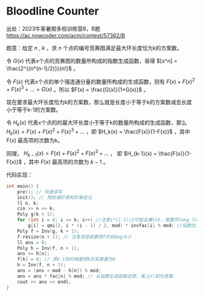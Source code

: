 # Bloodline Counter

出处：2023牛客暑期多校训练营8，B题
https://ac.nowcoder.com/acm/contest/57362/B

题意：给定 $n$ , $k$ ，求 $n$ 个点的编号竞赛图满足最大环长度恰为k的方案数。

令 $G(x)$ 代表x个点的竞赛图的数量所构成的指数生成函数，易得 $[x^n] = \frac{2^{(n*(n-1)/2)}}{n!}$ 。

令 $F(x)$ 代表x个点的单个强连通分量的数量所构成的生成函数，则有 $F(x)+F(x)^2+F(x)^3+... = G(x)$ 。所以 $F(x) = \frac{G(x)}{1+G(x)}$ 。

现在要求最大环长度恰为k的方案数，那么就是长度小于等于k的方案数减去长度小于等于k-1的方案数。

令 $H_{k}(x)$ 代表x个点的的最大环长度小于等于k的数量所构成的生成函数，那么 $H_k(x) = F(x)+F(x)^2+F(x)^3+...$ ，即 $H_k(x) = \frac{F(x)}{1-F(x)}$ ，其中 $F(x)$ 最高项的次数为k。

同理， $H_{k-1}(x) = F(x)+F(x)^2+F(x)^3+...$ ， 即 $H_{k-1}(x) = \frac{F(x)}{1-F(x)}$ ，其中 $F(x)$ 最高项的次数为 $k-1$ 。

代码实现：

```cpp
int main() {
    pre(); // 快速读写
    init(); // 预处理阶乘和阶乘逆元
    ll n, k;
    cin >> n >> k;
    Poly g(k + 1); 
    for (int i = 0; i <= k; i++) //注意i*(i-1)/2可能会爆int，需要开long long
        g[i] = qmi(2, i * (i - 1) / 2, mod) * invfac[i] % mod; //指数生成函数
    Poly f = Inv(g, k + 1); 
    f.resize(n + 1); // 注意求逆前要把f开到deg大小
    ll ans = 0;
    Poly h = Inv(f, n + 1);
    ans += h[n];
    f[k] = 0; // 求k-1的时候要把k的系数置为0
    h = Inv(f, n + 1);
    ans = (ans + mod - h[n]) % mod;
    ans = ans * fac[n] % mod; // 从指数生成函数还原，乘上n!即为答案
    cout << ans << endl;
}
```

